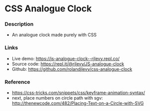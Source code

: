# CSS Analogue Clock

### Description
- An analogue clock made purely with CSS


### Links
- Live demo: https://js-analogue-clock--rjlevy.repl.co/
- Source code: https://repl.it/@rjlevy/JS-analogue-clock
- Github: https://github.com/rolandjlevy/css-analogue-clock

### Reference
- https://css-tricks.com/snippets/css/keyframe-animation-syntax/
- next, place numbers on circle path with sgv: http://thenewcode.com/482/Placing-Text-on-a-Circle-with-SVG